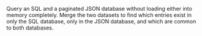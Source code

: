 Query an SQL and a paginated JSON database without loading either into memory completely.
Merge the two datasets to find which entries exist in only the SQL database, only in the JSON database, and which are common to both databases.
